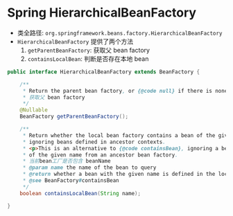 # Spring HierarchicalBeanFactory
- 类全路径: `org.springframework.beans.factory.HierarchicalBeanFactory`
- `HierarchicalBeanFactory` 提供了两个方法
    1. `getParentBeanFactory`: 获取父 bean factory
    2. `containsLocalBean`: 判断是否存在本地 bean
    
    
    
```java
public interface HierarchicalBeanFactory extends BeanFactory {

	/**
	 * Return the parent bean factory, or {@code null} if there is none.
	 * 获取父 bean factory
	 */
	@Nullable
	BeanFactory getParentBeanFactory();

	/**
	 * Return whether the local bean factory contains a bean of the given name,
	 * ignoring beans defined in ancestor contexts.
	 * <p>This is an alternative to {@code containsBean}, ignoring a bean
	 * of the given name from an ancestor bean factory.
	 * 当前bean工厂是否包含 beanName
	 * @param name the name of the bean to query
	 * @return whether a bean with the given name is defined in the local factory
	 * @see BeanFactory#containsBean
	 */
	boolean containsLocalBean(String name);

}

```